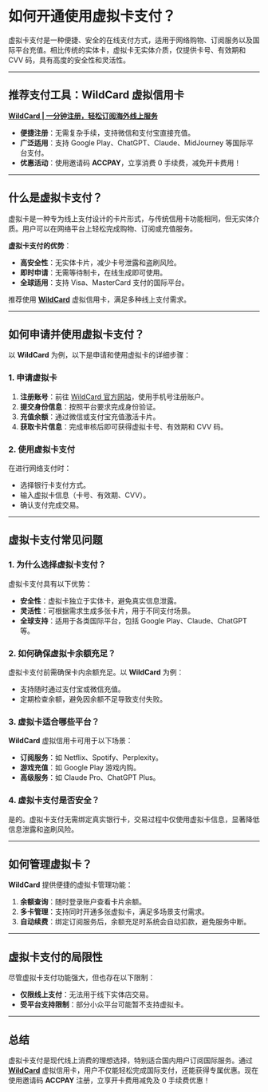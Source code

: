 # 如何开通使用虚拟卡支付？

虚拟卡支付是一种便捷、安全的在线支付方式，适用于网络购物、订阅服务以及国际平台充值。相比传统的实体卡，虚拟卡无实体介质，仅提供卡号、有效期和 CVV 码，具有高度的安全性和灵活性。

---

## 推荐支付工具：WildCard 虚拟信用卡

**[WildCard | 一分钟注册，轻松订阅海外线上服务](https://bit.ly/bewildcard)**  
- **便捷注册**：无需复杂手续，支持微信和支付宝直接充值。  
- **广泛适用**：支持 Google Play、ChatGPT、Claude、MidJourney 等国际平台支付。  
- **优惠活动**：使用邀请码 **ACCPAY**，立享消费 0 手续费，减免开卡费用！  

---

## 什么是虚拟卡支付？

虚拟卡是一种专为线上支付设计的卡片形式，与传统信用卡功能相同，但无实体介质。用户可以在网络平台上轻松完成购物、订阅或充值服务。

**虚拟卡支付的优势**：
- **高安全性**：无实体卡片，减少卡号泄露和盗刷风险。  
- **即时申请**：无需等待制卡，在线生成即可使用。  
- **全球适用**：支持 Visa、MasterCard 支付的国际平台。  

推荐使用 **[WildCard](https://bit.ly/bewildcard)** 虚拟信用卡，满足多种线上支付需求。

---

## 如何申请并使用虚拟卡支付？

以 **WildCard** 为例，以下是申请和使用虚拟卡的详细步骤：

### 1. 申请虚拟卡
1. **注册账号**：前往 [WildCard 官方网站](https://bit.ly/bewildcard)，使用手机号注册账户。  
2. **提交身份信息**：按照平台要求完成身份验证。  
3. **充值余额**：通过微信或支付宝充值激活卡片。  
4. **获取卡片信息**：完成审核后即可获得虚拟卡号、有效期和 CVV 码。

### 2. 使用虚拟卡支付
在进行网络支付时：
- 选择银行卡支付方式。
- 输入虚拟卡信息（卡号、有效期、CVV）。
- 确认支付完成交易。

---

## 虚拟卡支付常见问题

### 1. 为什么选择虚拟卡支付？

虚拟卡支付具有以下优势：
- **安全性**：虚拟卡独立于实体卡，避免真实信息泄露。  
- **灵活性**：可根据需求生成多张卡片，用于不同支付场景。  
- **全球支持**：适用于各类国际平台，包括 Google Play、Claude、ChatGPT 等。  

### 2. 如何确保虚拟卡余额充足？

虚拟卡支付前需确保卡内余额充足。以 **WildCard** 为例：
- 支持随时通过支付宝或微信充值。  
- 定期检查余额，避免因余额不足导致支付失败。  

### 3. 虚拟卡适合哪些平台？

**WildCard** 虚拟信用卡可用于以下场景：
- **订阅服务**：如 Netflix、Spotify、Perplexity。  
- **游戏充值**：如 Google Play 游戏内购。  
- **高级服务**：如 Claude Pro、ChatGPT Plus。  

### 4. 虚拟卡支付是否安全？

是的。虚拟卡支付无需绑定真实银行卡，交易过程中仅使用虚拟卡信息，显著降低信息泄露和盗刷风险。

---

## 如何管理虚拟卡？

**WildCard** 提供便捷的虚拟卡管理功能：
1. **余额查询**：随时登录账户查看卡片余额。  
2. **多卡管理**：支持同时开通多张虚拟卡，满足多场景支付需求。  
3. **自动续费**：绑定订阅服务后，余额充足时系统会自动扣款，避免服务中断。

---

## 虚拟卡支付的局限性

尽管虚拟卡支付功能强大，但也存在以下限制：
- **仅限线上支付**：无法用于线下实体店交易。  
- **受平台支持限制**：部分小众平台可能暂不支持虚拟卡。  

---

## 总结

虚拟卡支付是现代线上消费的理想选择，特别适合国内用户订阅国际服务。通过 **[WildCard](https://bit.ly/bewildcard)** 虚拟信用卡，用户不仅能轻松完成国际支付，还能获得专属优惠。现在使用邀请码 **ACCPAY** 注册，立享开卡费用减免及 0 手续费优惠！


